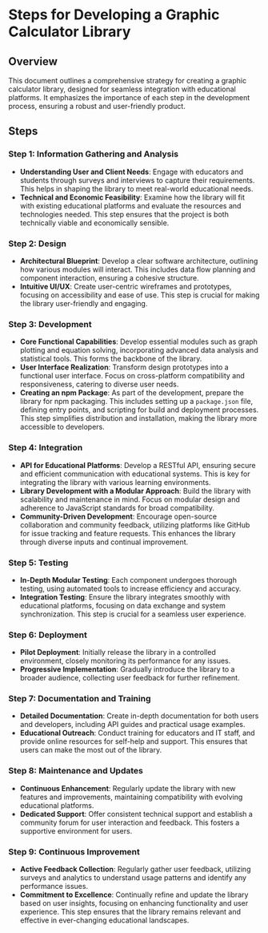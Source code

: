 # Steps for Developing a Graphic Calculator Library

## Overview
This document outlines a comprehensive strategy for creating a graphic calculator library, designed for seamless integration with educational platforms. It emphasizes the importance of each step in the development process, ensuring a robust and user-friendly product.

## Steps

### Step 1: Information Gathering and Analysis
- **Understanding User and Client Needs**: Engage with educators and students through surveys and interviews to capture their requirements. This helps in shaping the library to meet real-world educational needs.
- **Technical and Economic Feasibility**: Examine how the library will fit with existing educational platforms and evaluate the resources and technologies needed. This step ensures that the project is both technically viable and economically sensible.

### Step 2: Design
- **Architectural Blueprint**: Develop a clear software architecture, outlining how various modules will interact. This includes data flow planning and component interaction, ensuring a cohesive structure.
- **Intuitive UI/UX**: Create user-centric wireframes and prototypes, focusing on accessibility and ease of use. This step is crucial for making the library user-friendly and engaging.

### Step 3: Development
- **Core Functional Capabilities**: Develop essential modules such as graph plotting and equation solving, incorporating advanced data analysis and statistical tools. This forms the backbone of the library.
- **User Interface Realization**: Transform design prototypes into a functional user interface. Focus on cross-platform compatibility and responsiveness, catering to diverse user needs.
- **Creating an npm Package**: As part of the development, prepare the library for npm packaging. This includes setting up a `package.json` file, defining entry points, and scripting for build and deployment processes. This step simplifies distribution and installation, making the library more accessible to developers.

### Step 4: Integration
- **API for Educational Platforms**: Develop a RESTful API, ensuring secure and efficient communication with educational systems. This is key for integrating the library with various learning environments.
- **Library Development with a Modular Approach**: Build the library with scalability and maintenance in mind. Focus on modular design and adherence to JavaScript standards for broad compatibility.
- **Community-Driven Development**: Encourage open-source collaboration and community feedback, utilizing platforms like GitHub for issue tracking and feature requests. This enhances the library through diverse inputs and continual improvement.

### Step 5: Testing
- **In-Depth Modular Testing**: Each component undergoes thorough testing, using automated tools to increase efficiency and accuracy.
- **Integration Testing**: Ensure the library integrates smoothly with educational platforms, focusing on data exchange and system synchronization. This step is crucial for a seamless user experience.

### Step 6: Deployment
- **Pilot Deployment**: Initially release the library in a controlled environment, closely monitoring its performance for any issues.
- **Progressive Implementation**: Gradually introduce the library to a broader audience, collecting user feedback for further refinement.

### Step 7: Documentation and Training
- **Detailed Documentation**: Create in-depth documentation for both users and developers, including API guides and practical usage examples. 
- **Educational Outreach**: Conduct training for educators and IT staff, and provide online resources for self-help and support. This ensures that users can make the most out of the library.

### Step 8: Maintenance and Updates
- **Continuous Enhancement**: Regularly update the library with new features and improvements, maintaining compatibility with evolving educational platforms.
- **Dedicated Support**: Offer consistent technical support and establish a community forum for user interaction and feedback. This fosters a supportive environment for users.

### Step 9: Continuous Improvement
- **Active Feedback Collection**: Regularly gather user feedback, utilizing surveys and analytics to understand usage patterns and identify any performance issues.
- **Commitment to Excellence**: Continually refine and update the library based on user insights, focusing on enhancing functionality and user experience. This step ensures that the library remains relevant and effective in ever-changing educational landscapes.